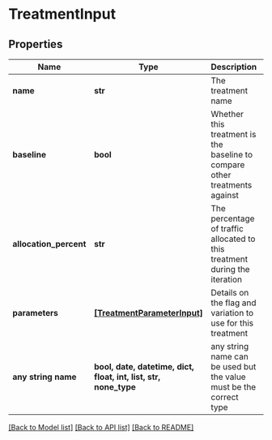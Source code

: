 # TreatmentInput


## Properties
Name | Type | Description | Notes
------------ | ------------- | ------------- | -------------
**name** | **str** | The treatment name | 
**baseline** | **bool** | Whether this treatment is the baseline to compare other treatments against | 
**allocation_percent** | **str** | The percentage of traffic allocated to this treatment during the iteration | 
**parameters** | [**[TreatmentParameterInput]**](TreatmentParameterInput.md) | Details on the flag and variation to use for this treatment | 
**any string name** | **bool, date, datetime, dict, float, int, list, str, none_type** | any string name can be used but the value must be the correct type | [optional]

[[Back to Model list]](../README.md#documentation-for-models) [[Back to API list]](../README.md#documentation-for-api-endpoints) [[Back to README]](../README.md)


